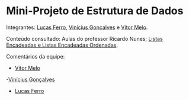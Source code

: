 # Mini-Projeto de Estrutura de Dados

Integrantes: [Lucas Ferro](https://github.com/lucasferro0), [Vinícius Gonçalves](https://github.com/gonssalves) e [Vitor Melo](https://github.com/vitormelods).

Conteúdo consultado: Aulas do professor Ricardo Nunes; [Listas Encadeadas e Listas Encadeadas Ordenadas](https://classroom.google.com/c/NTI2MTg4MzMxNDM1).

Comentários da equipe:

- [Vitor Melo](https://github.com/vitormelods)

-[Vinícius Gonçalves](https://github.com/gonssalves)

- [Lucas Ferro](https://github.com/lucasferro0)